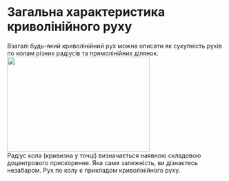 # Загальна характеристика криволiнiйного руху

<div class="space">Взагалi будь-який криволiнiйний рух можна описати як сукупнiсть рухiв по колам рiзних радiусiв та прямолiнiйних дiлянок.</div>

<img class="image" width="330" height="220" src="https://rawgit.com/chudaol/ed-era-book-physics/master/images/chapter_3/11.png">
<br>
Радiус кола (кривизна у точцi) визначається наявною складовою доцентрового прискорення. Яка саме залежнiсть, ви дiзнаєтесь незабаром. Рух по колу є прикладом криволiнiйного руху.